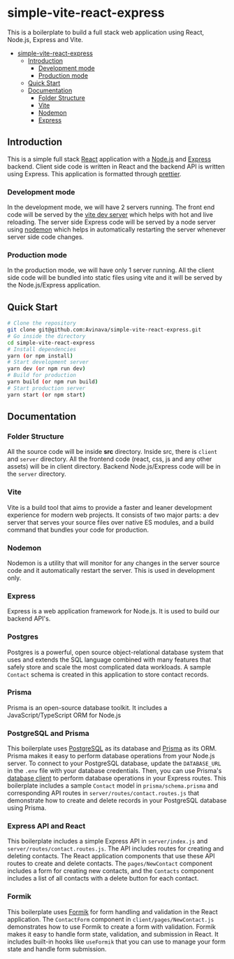 # simple-vite-react-express

This is a boilerplate to build a full stack web application using React, Node.js, Express and Vite.

- [simple-vite-react-express](#simple-vite-react-express)
  - [Introduction](#introduction)
    - [Development mode](#development-mode)
    - [Production mode](#production-mode)
  - [Quick Start](#quick-start)
  - [Documentation](#documentation)
    - [Folder Structure](#folder-structure)
    - [Vite](#vite)
    - [Nodemon](#nodemon)
    - [Express](#express)

## Introduction

This is a simple full stack [React](https://reactjs.org/) application with a [Node.js](https://nodejs.org/en/) and [Express](https://expressjs.com/) backend. Client side code is written in React and the backend API is written using Express. This application is formatted through [prettier](https://prettier.io/).

### Development mode

In the development mode, we will have 2 servers running. The front end code will be served by the [vite dev server](https://vitejs.dev/guide/) which helps with hot and live reloading. The server side Express code will be served by a node server using [nodemon](https://nodemon.io/) which helps in automatically restarting the server whenever server side code changes.

### Production mode

In the production mode, we will have only 1 server running. All the client side code will be bundled into static files using vite and it will be served by the Node.js/Express application.

## Quick Start

```bash
# Clone the repository
git clone git@github.com:Avinava/simple-vite-react-express.git
# Go inside the directory
cd simple-vite-react-express
# Install dependencies
yarn (or npm install)
# Start development server
yarn dev (or npm run dev)
# Build for production
yarn build (or npm run build)
# Start production server
yarn start (or npm start)
```

## Documentation

### Folder Structure

All the source code will be inside **src** directory. Inside src, there is `client` and `server` directory. All the frontend code (react, css, js and any other assets) will be in client directory. Backend Node.js/Express code will be in the `server` directory.

### Vite
Vite is a build tool that aims to provide a faster and leaner development experience for modern web projects. It consists of two major parts: a dev server that serves your source files over native ES modules, and a build command that bundles your code for production.

### Nodemon
Nodemon is a utility that will monitor for any changes in the server source code and it automatically restart the server. This is used in development only.

### Express
Express is a web application framework for Node.js. It is used to build our backend API's.

### Postgres
Postgres is a powerful, open source object-relational database system that uses and extends the SQL language combined with many features that safely store and scale the most complicated data workloads. A sample `Contact` schema is created in this application to store contact records.

### Prisma
Prisma is an open-source database toolkit. It includes a JavaScript/TypeScript ORM for Node.js

### PostgreSQL and Prisma
This boilerplate uses [PostgreSQL](https://www.postgresql.org/) as its database and [Prisma](https://www.prisma.io/) as its ORM. Prisma makes it easy to perform database operations from your Node.js server.
To connect to your PostgreSQL database, update the `DATABASE_URL` in the `.env` file with your database credentials. Then, you can use Prisma's [database client](https://www.prisma.io/docs/concepts/components/prisma-client) to perform database operations in your Express routes.
This boilerplate includes a sample `Contact` model in `prisma/schema.prisma` and corresponding API routes in `server/routes/contact.routes.js` that demonstrate how to create and delete records in your PostgreSQL database using Prisma.

### Express API and React
This boilerplate includes a simple Express API in `server/index.js` and `server/routes/contact.routes.js`. The API includes routes for creating and deleting contacts.
The React application components that use these API routes to create and delete contacts. The `pages/NewContact` component includes a form for creating new contacts, and the `Contacts` component includes a list of all contacts with a delete button for each contact.

### Formik
This boilerplate uses [Formik](https://formik.org/) for form handling and validation in the React application. The `ContactForm` component in `client/pages/NewContact.js` demonstrates how to use Formik to create a form with validation.
Formik makes it easy to handle form state, validation, and submission in React. It includes built-in hooks like `useFormik` that you can use to manage your form state and handle form submission.
